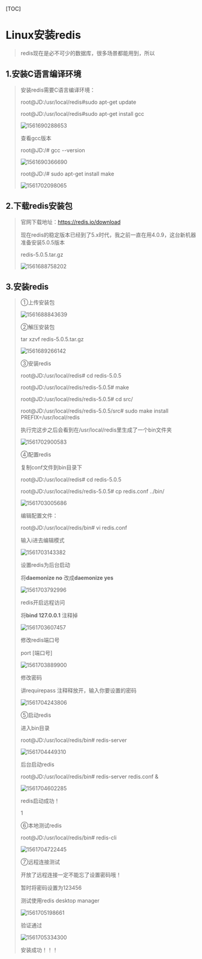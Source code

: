 [TOC]

# Linux安装redis

> redis现在是必不可少的数据库，很多场景都能用到，所以



## 1.安装C语言编译环境

> 安装redis需要C语言编译环境：
>
> root@JD:/usr/local/redis#sudo apt-get update
>
> root@JD:/usr/local/redis#sudo apt-get install gcc
>
> ![1561690288653](C:\Users\DELL\AppData\Roaming\Typora\typora-user-images\1561690288653.png)
>
> 查看gcc版本
>
> root@JD:/# gcc --version
>
> ![1561690366690](C:\Users\DELL\AppData\Roaming\Typora\typora-user-images\1561690366690.png)
>
> root@JD:/# sudo apt-get install make
>
> ![1561702098065](C:\Users\DELL\AppData\Roaming\Typora\typora-user-images\1561702098065.png)



## 2.下载redis安装包

> 官网下载地址：<https://redis.io/download>
>
> 现在redis的稳定版本已经到了5.x时代，我之前一直在用4.0.9，这台新机器准备安装5.0.5版本
>
> redis-5.0.5.tar.gz
>
> ![1561688758202](C:\Users\DELL\AppData\Roaming\Typora\typora-user-images\1561688758202.png)



## 3.安装redis

> ①上传安装包
>
> ![1561688843639](C:\Users\DELL\AppData\Roaming\Typora\typora-user-images\1561688843639.png)
>
> 
>
> ②解压安装包
>
> tar xzvf redis-5.0.5.tar.gz
>
> ![1561689266142](C:\Users\DELL\AppData\Roaming\Typora\typora-user-images\1561689266142.png)
>
> 
>
> ③安装redis
>
> root@JD:/usr/local/redis# cd redis-5.0.5
>
> root@JD:/usr/local/redis/redis-5.0.5# make
>
> root@JD:/usr/local/redis/redis-5.0.5# cd src/
>
> root@JD:/usr/local/redis/redis-5.0.5/src# sudo make install PREFIX=/usr/local/redis
>
> 执行完这步之后会看到在/usr/local/redis里生成了一个bin文件夹
>
> ![1561702900583](C:\Users\DELL\AppData\Roaming\Typora\typora-user-images\1561702900583.png)
>
> ④配置redis
>
> 复制conf文件到bin目录下
>
> root@JD:/usr/local/redis# cd redis-5.0.5
>
> root@JD:/usr/local/redis/redis-5.0.5# cp redis.conf ../bin/
>
> ![1561703005686](C:\Users\DELL\AppData\Roaming\Typora\typora-user-images\1561703005686.png)
>
> 编辑配置文件：
>
> root@JD:/usr/local/redis/bin# vi redis.conf
>
> 输入i进去编辑模式
>
> ![1561703143382](C:\Users\DELL\AppData\Roaming\Typora\typora-user-images\1561703143382.png)
>
> 设置redis为后台启动
>
> 将**daemonize no** 改成**daemonize yes**
>
> ![1561703792996](C:\Users\DELL\AppData\Roaming\Typora\typora-user-images\1561703792996.png)
>
> redis开启远程访问
>
> 将**bind 127.0.0.1** 注释掉
>
> ![1561703607457](C:\Users\DELL\AppData\Roaming\Typora\typora-user-images\1561703607457.png)
>
> 修改redis端口号
>
> port [端口号]
>
> ![1561703889900](C:\Users\DELL\AppData\Roaming\Typora\typora-user-images\1561703889900.png)
>
> 修改密码
>
> 讲requirepass 注释释放开，输入你要设置的密码
>
> ![1561704243806](C:\Users\DELL\AppData\Roaming\Typora\typora-user-images\1561704243806.png)
>
> 
>
> ⑤启动redis
>
> 进入bin目录
>
> root@JD:/usr/local/redis/bin# redis-server
>
> ![1561704449310](C:\Users\DELL\AppData\Roaming\Typora\typora-user-images\1561704449310.png)
>
> 
>
> 后台启动redis
>
> root@JD:/usr/local/redis/bin# redis-server redis.conf &
>
> ![1561704602285](C:\Users\DELL\AppData\Roaming\Typora\typora-user-images\1561704602285.png)
>
> redis启动成功！
>
> 1
>
> ⑥本地测试redis
>
> root@JD:/usr/local/redis/bin# redis-cli
>
> ![1561704722445](C:\Users\DELL\AppData\Roaming\Typora\typora-user-images\1561704722445.png)
>
> ⑦远程连接测试
>
> 开放了远程连接一定不能忘了设置密码哦！
>
> 暂时将密码设置为123456
>
> 测试使用redis desktop manager
>
> ![1561705198661](C:\Users\DELL\AppData\Roaming\Typora\typora-user-images\1561705198661.png)
>
> 验证通过
>
> ![1561705334300](C:\Users\DELL\AppData\Roaming\Typora\typora-user-images\1561705334300.png)
>
> 安装成功！！！
